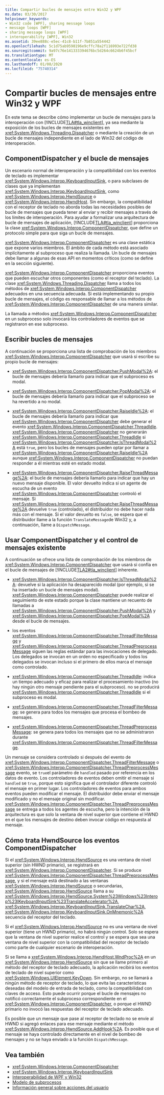 ```yaml
---
title: Compartir bucles de mensajes entre Win32 y WPF
ms.date: 03/30/2017
helpviewer_keywords:
- Win32 code [WPF], sharing message loops
- message loops [WPF]
- sharing message loops [WPF]
- interoperability [WPF], Win32
ms.assetid: 39ee888c-e5ec-41c8-b11f-7b851a554442
ms.openlocfilehash: 5c1d75ab9598196e9cffc78a2f116993e722fd38
ms.sourcegitcommit: 9a97c76e141333394676bc5d264c6624b6f45bcf
ms.translationtype: MT
ms.contentlocale: es-ES
ms.lasthandoff: 01/08/2020
ms.locfileid: "75740314"
---
```

# <a name="sharing-message-loops-between-win32-and-wpf"></a>Compartir bucles de mensajes entre Win32 y WPF
En este tema se describe cómo implementar un bucle de mensajes para la interoperación con [!INCLUDE[TLA#tla_winclient](../../../../includes/tlasharptla-winclient-md.md)], ya sea mediante la exposición de los bucles de mensajes existentes en <xref:System.Windows.Threading.Dispatcher> o mediante la creación de un bucle de mensajes independiente en el lado de Win32 del código de interoperación.  
  
## <a name="componentdispatcher-and-the-message-loop"></a>ComponentDispatcher y el bucle de mensajes  
 Un escenario normal de interoperación y la compatibilidad con los eventos de teclado es implementar <xref:System.Windows.Interop.IKeyboardInputSink>, o para subclases de clases que ya implementan <xref:System.Windows.Interop.IKeyboardInputSink>, como <xref:System.Windows.Interop.HwndSource> o <xref:System.Windows.Interop.HwndHost>. Sin embargo, la compatibilidad con el receptor de teclado no aborda todas las necesidades posibles de bucle de mensajes que pueda tener al enviar y recibir mensajes a través de los límites de interoperación. Para ayudar a formalizar una arquitectura de bucle de mensajes de aplicación, [!INCLUDE[TLA#tla_winclient](../../../../includes/tlasharptla-winclient-md.md)] proporciona la clase <xref:System.Windows.Interop.ComponentDispatcher>, que define un protocolo simple para que siga un bucle de mensajes.  
  
 <xref:System.Windows.Interop.ComponentDispatcher> es una clase estática que expone varios miembros. El ámbito de cada método está asociado implícitamente al subproceso que realiza la llamada. Un bucle de mensajes debe llamar a algunas de esas API en momentos críticos (como se define en la sección siguiente).  
  
 <xref:System.Windows.Interop.ComponentDispatcher> proporciona eventos que pueden escuchar otros componentes (como el receptor del teclado). La clase <xref:System.Windows.Threading.Dispatcher> llama a todos los métodos de <xref:System.Windows.Interop.ComponentDispatcher> adecuados en una secuencia adecuada. Si está implementando su propio bucle de mensajes, el código es responsable de llamar a los métodos de <xref:System.Windows.Interop.ComponentDispatcher> de una manera similar.  
  
 La llamada a métodos <xref:System.Windows.Interop.ComponentDispatcher> en un subproceso solo invocará los controladores de eventos que se registraron en ese subproceso.  
  
## <a name="writing-message-loops"></a>Escribir bucles de mensajes  
 A continuación se proporciona una lista de comprobación de los miembros <xref:System.Windows.Interop.ComponentDispatcher> que usará si escribe su propio bucle de mensajes:  
  
- <xref:System.Windows.Interop.ComponentDispatcher.PushModal%2A>: el bucle de mensajes debería llamarlo para indicar que el subproceso es modal.  
  
- <xref:System.Windows.Interop.ComponentDispatcher.PopModal%2A>: el bucle de mensajes debería llamarlo para indicar que el subproceso se ha revertido a no modal.  
  
- <xref:System.Windows.Interop.ComponentDispatcher.RaiseIdle%2A>: el bucle de mensajes debería llamarlo para indicar que <xref:System.Windows.Interop.ComponentDispatcher> debe generar el evento <xref:System.Windows.Interop.ComponentDispatcher.ThreadIdle>. <xref:System.Windows.Interop.ComponentDispatcher> no generarán <xref:System.Windows.Interop.ComponentDispatcher.ThreadIdle> si <xref:System.Windows.Interop.ComponentDispatcher.IsThreadModal%2A> está `true`, pero los bucles de mensajes pueden optar por llamar a <xref:System.Windows.Interop.ComponentDispatcher.RaiseIdle%2A> aunque <xref:System.Windows.Interop.ComponentDispatcher> no puedan responder a él mientras esté en estado modal.  
  
- <xref:System.Windows.Interop.ComponentDispatcher.RaiseThreadMessage%2A>: el bucle de mensajes debería llamarlo para indicar que hay un nuevo mensaje disponible. El valor devuelto indica si un agente de escucha de un evento <xref:System.Windows.Interop.ComponentDispatcher> controló el mensaje. Si <xref:System.Windows.Interop.ComponentDispatcher.RaiseThreadMessage%2A> devuelve `true` (controlado), el distribuidor no debe hacer nada más con el mensaje. Si el valor devuelto es `false`, se espera que el distribuidor llame a la función `TranslateMessage`de Win32 y, a continuación, llame a `DispatchMessage`.  
  
## <a name="using-componentdispatcher-and-existing-message-handling"></a>Usar ComponentDispatcher y el control de mensajes existente  
 A continuación se ofrece una lista de comprobación de los miembros de <xref:System.Windows.Interop.ComponentDispatcher> que usará si confía en el bucle de mensajes de [!INCLUDE[TLA2#tla_winclient](../../../../includes/tla2sharptla-winclient-md.md)] inherente.  
  
- <xref:System.Windows.Interop.ComponentDispatcher.IsThreadModal%2A>: devuelve si la aplicación ha desaparecido modal (por ejemplo, si se ha insertado un bucle de mensajes modal). <xref:System.Windows.Interop.ComponentDispatcher> puede realizar el seguimiento de este estado porque la clase mantiene un recuento de llamadas a <xref:System.Windows.Interop.ComponentDispatcher.PushModal%2A> y <xref:System.Windows.Interop.ComponentDispatcher.PopModal%2A> desde el bucle de mensajes.  
  
- los eventos <xref:System.Windows.Interop.ComponentDispatcher.ThreadFilterMessage> y <xref:System.Windows.Interop.ComponentDispatcher.ThreadPreprocessMessage> siguen las reglas estándar para las invocaciones de delegado. Los delegados se invocan en un orden no especificado y todos los delegados se invocan incluso si el primero de ellos marca el mensaje como controlado.  
  
- <xref:System.Windows.Interop.ComponentDispatcher.ThreadIdle>: indica un tiempo adecuado y eficaz para realizar el procesamiento inactivo (no hay ningún otro mensaje pendiente para el subproceso). no se producirá <xref:System.Windows.Interop.ComponentDispatcher.ThreadIdle> si el subproceso es modal.  
  
- <xref:System.Windows.Interop.ComponentDispatcher.ThreadFilterMessage>: se genera para todos los mensajes que procesa el bombeo de mensajes.  
  
- <xref:System.Windows.Interop.ComponentDispatcher.ThreadPreprocessMessage>: se genera para todos los mensajes que no se administraron durante <xref:System.Windows.Interop.ComponentDispatcher.ThreadFilterMessage>.  
  
 Un mensaje se considera controlado si después del evento de <xref:System.Windows.Interop.ComponentDispatcher.ThreadFilterMessage> o <xref:System.Windows.Interop.ComponentDispatcher.ThreadPreprocessMessage> evento, se `true`el parámetro de `handled` pasado por referencia en los datos de evento. Los controladores de eventos deben omitir el mensaje si `handled` se `true`, porque esto significa que el controlador diferente controló el mensaje en primer lugar. Los controladores de eventos para ambos eventos pueden modificar el mensaje. El distribuidor debe enviar el mensaje modificado y no el mensaje original sin modificar. <xref:System.Windows.Interop.ComponentDispatcher.ThreadPreprocessMessage> se entrega a todos los agentes de escucha, pero la intención de la arquitectura es que solo la ventana de nivel superior que contiene el HWND en el que los mensajes de destino deben invocar código en respuesta al mensaje.  
  
## <a name="how-hwndsource-treats-componentdispatcher-events"></a>Cómo trata HwndSource los eventos ComponentDispatcher  
 Si el <xref:System.Windows.Interop.HwndSource> es una ventana de nivel superior (sin HWND primario), se registrará en <xref:System.Windows.Interop.ComponentDispatcher>. Si se produce <xref:System.Windows.Interop.ComponentDispatcher.ThreadPreprocessMessage>, y si el mensaje está destinado a las ventanas <xref:System.Windows.Interop.HwndSource> o secundarias, <xref:System.Windows.Interop.HwndSource> llama a su <xref:System.Windows.Interop.HwndSource.System%23Windows%23Interop%23IKeyboardInputSink%23TranslateAccelerator%2A>, <xref:System.Windows.Interop.IKeyboardInputSink.TranslateChar%2A>, <xref:System.Windows.Interop.IKeyboardInputSink.OnMnemonic%2A> secuencia del receptor del teclado.  
  
 Si el <xref:System.Windows.Interop.HwndSource> no es una ventana de nivel superior (tiene un HWND primario), no habrá ningún control. Solo se espera que la ventana de nivel superior realice el control y se espera que sea una ventana de nivel superior con la compatibilidad del receptor de teclado como parte de cualquier escenario de interoperación.  
  
 Si se llama a <xref:System.Windows.Interop.HwndHost.WndProc%2A> en un <xref:System.Windows.Interop.HwndSource> sin que se llame primero al método del receptor de teclado adecuado, la aplicación recibirá los eventos de teclado de nivel superior como <xref:System.Windows.UIElement.KeyDown>. Sin embargo, no se llamará a ningún método de receptor de teclado, lo que evita las características deseadas del modelo de entrada de teclado, como la compatibilidad con claves de acceso. Esto puede ocurrir porque el bucle de mensajes no notificó correctamente el subproceso correspondiente en el <xref:System.Windows.Interop.ComponentDispatcher>, o porque el HWND primario no invocó las respuestas del receptor de teclado adecuado.  
  
 Es posible que un mensaje que pase al receptor de teclado no se envíe al HWND si agregó enlaces para ese mensaje mediante el método <xref:System.Windows.Interop.HwndSource.AddHook%2A>. Es posible que el mensaje se haya controlado directamente en el nivel de bombeo de mensajes y no se haya enviado a la función `DispatchMessage`.  
  
## <a name="see-also"></a>Vea también

- <xref:System.Windows.Interop.ComponentDispatcher>
- <xref:System.Windows.Interop.IKeyboardInputSink>
- [Interoperabilidad de WPF y Win32](wpf-and-win32-interoperation.md)
- [Modelo de subprocesos](threading-model.md)
- [Información general sobre acciones del usuario](input-overview.md)
